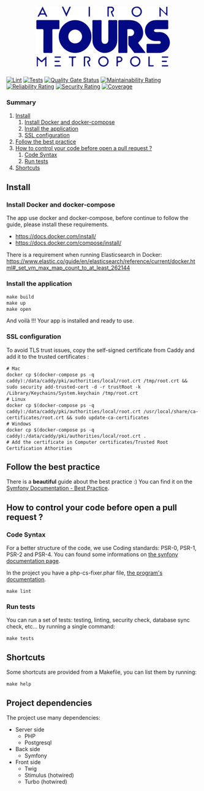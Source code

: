 <h1 align="center"><img src="assets/images/logo_colored.png" alt="Aviron Tours"></h1>

[![Lint](https://github.com/mpiot/avirontours/actions/workflows/lint.yaml/badge.svg)](https://github.com/mpiot/avirontours/actions/workflows/lint.yaml)
[![Tests](https://github.com/mpiot/avirontours/actions/workflows/tests.yaml/badge.svg)](https://github.com/mpiot/avirontours/actions/workflows/tests.yaml)
[![Quality Gate Status](https://sonarcloud.io/api/project_badges/measure?project=mpiot_avirontours&metric=alert_status)](https://sonarcloud.io/summary/new_code?id=mpiot_avirontours)
[![Maintainability Rating](https://sonarcloud.io/api/project_badges/measure?project=mpiot_avirontours&metric=sqale_rating)](https://sonarcloud.io/summary/new_code?id=mpiot_avirontours)
[![Reliability Rating](https://sonarcloud.io/api/project_badges/measure?project=mpiot_avirontours&metric=reliability_rating)](https://sonarcloud.io/summary/new_code?id=mpiot_avirontours)
[![Security Rating](https://sonarcloud.io/api/project_badges/measure?project=mpiot_avirontours&metric=security_rating)](https://sonarcloud.io/summary/new_code?id=mpiot_avirontours)
[![Coverage](https://sonarcloud.io/api/project_badges/measure?project=mpiot_avirontours&metric=coverage)](https://sonarcloud.io/summary/new_code?id=mpiot_avirontours)


### Summary
1. [Install](#install)
    1. [Install Docker and docker-compose](#install-docker-and-docker-compose)
    2. [Install the application](#install-the-application)
    3. [SSL configuration](#ssl-configuration)
2. [Follow the best practice](#follow-the-best-practice)
3. [How to control your code before open a pull request ?](#how-to-control-your-code-before-open-a-pull-request-)
    1. [Code Syntax](#code-syntax)
    2. [Run tests](#run-tests)
4. [Shortcuts](#shortcuts)

## Install

### Install Docker and docker-compose
The app use docker and docker-compose, before continue to follow the guide, please install these requirements.
* https://docs.docker.com/install/
* https://docs.docker.com/compose/install/

There is a requirement when running Elasticsearch in Docker:
https://www.elastic.co/guide/en/elasticsearch/reference/current/docker.html#_set_vm_max_map_count_to_at_least_262144

### Install the application
```shell
make build
make up
make open
```

And voilà !!! Your app is installed and ready to use.

### SSL configuration
To avoid TLS trust issues, copy the self-signed certificate from Caddy and add it to the trusted certificates :
```ssh
# Mac
docker cp $(docker-compose ps -q caddy):/data/caddy/pki/authorities/local/root.crt /tmp/root.crt && sudo security add-trusted-cert -d -r trustRoot -k /Library/Keychains/System.keychain /tmp/root.crt
# Linux
docker cp $(docker-compose ps -q caddy):/data/caddy/pki/authorities/local/root.crt /usr/local/share/ca-certificates/root.crt && sudo update-ca-certificates
# Windows
docker cp $(docker-compose ps -q caddy):/data/caddy/pki/authorities/local/root.crt .
# Add the certificate in Computer certificates/Trusted Root Certification Athorities
```

## Follow the best practice
There is a **beautiful** guide about the best practice :) You can find it on the [Symfony Documentation - Best Practice](http://symfony.com/doc/current/best_practices/index.html).

## How to control your code before open a pull request ?

### Code Syntax
For a better structure of the code, we use Coding standards: PSR-0, PSR-1, PSR-2 and PSR-4.
You can found some informations on [the synfony documentation page](http://symfony.com/doc/current/contributing/code/standards.html).

In the project you have a php-cs-fixer.phar file, [the program's documentation](http://cs.sensiolabs.org/).

```shell
make lint
```


### Run tests

You can run a set of tests: testing, linting, security check, database sync check, etc... by running a single command:
```shell
make tests
```

## Shortcuts

Some shortcuts are provided from a Makefile, you can list them by running:
```shell
make help
```

## Project dependencies

The project use many dependencies:

- Server side
  - PHP
  - Postgresql
- Back side
  - Symfony
- Front side
  - Twig
  - Stimulus (hotwired)
  - Turbo (hotwired)
